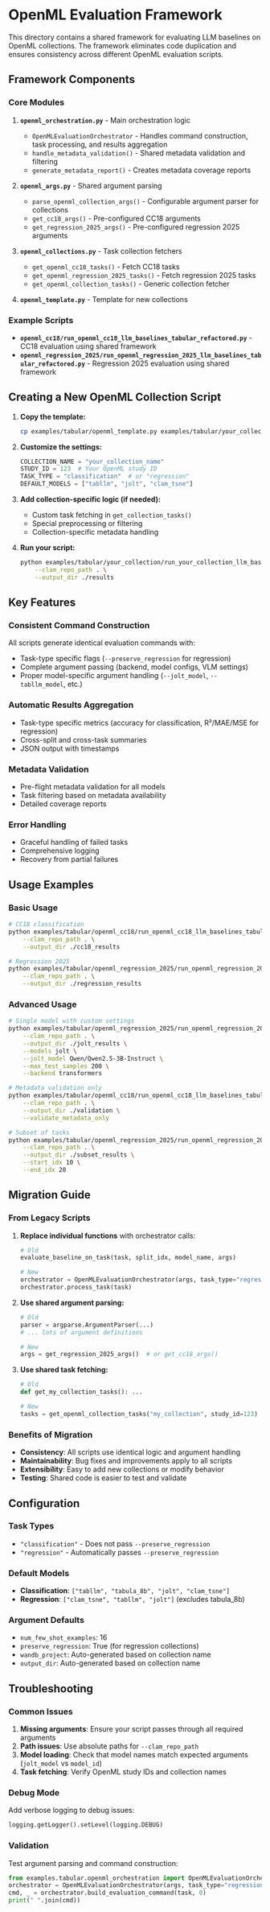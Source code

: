 # OpenML Evaluation Framework

This directory contains a shared framework for evaluating LLM baselines on OpenML collections. The framework eliminates code duplication and ensures consistency across different OpenML evaluation scripts.

## Framework Components

### Core Modules

1. **`openml_orchestration.py`** - Main orchestration logic
   - `OpenMLEvaluationOrchestrator` - Handles command construction, task processing, and results aggregation
   - `handle_metadata_validation()` - Shared metadata validation and filtering
   - `generate_metadata_report()` - Creates metadata coverage reports

2. **`openml_args.py`** - Shared argument parsing
   - `parse_openml_collection_args()` - Configurable argument parser for collections
   - `get_cc18_args()` - Pre-configured CC18 arguments
   - `get_regression_2025_args()` - Pre-configured regression 2025 arguments

3. **`openml_collections.py`** - Task collection fetchers
   - `get_openml_cc18_tasks()` - Fetch CC18 tasks
   - `get_openml_regression_2025_tasks()` - Fetch regression 2025 tasks
   - `get_openml_collection_tasks()` - Generic collection fetcher

4. **`openml_template.py`** - Template for new collections

### Example Scripts

- **`openml_cc18/run_openml_cc18_llm_baselines_tabular_refactored.py`** - CC18 evaluation using shared framework
- **`openml_regression_2025/run_openml_regression_2025_llm_baselines_tabular_refactored.py`** - Regression 2025 evaluation using shared framework

## Creating a New OpenML Collection Script

1. **Copy the template:**
   ```bash
   cp examples/tabular/openml_template.py examples/tabular/your_collection/run_your_collection_llm_baselines.py
   ```

2. **Customize the settings:**
   ```python
   COLLECTION_NAME = "your_collection_name"
   STUDY_ID = 123  # Your OpenML study ID
   TASK_TYPE = "classification"  # or "regression"
   DEFAULT_MODELS = ["tabllm", "jolt", "clam_tsne"]
   ```

3. **Add collection-specific logic (if needed):**
   - Custom task fetching in `get_collection_tasks()`
   - Special preprocessing or filtering
   - Collection-specific metadata handling

4. **Run your script:**
   ```bash
   python examples/tabular/your_collection/run_your_collection_llm_baselines.py \
       --clam_repo_path . \
       --output_dir ./results
   ```

## Key Features

### Consistent Command Construction
All scripts generate identical evaluation commands with:
- Task-type specific flags (`--preserve_regression` for regression)
- Complete argument passing (backend, model configs, VLM settings)
- Proper model-specific argument handling (`--jolt_model`, `--tabllm_model`, etc.)

### Automatic Results Aggregation
- Task-type specific metrics (accuracy for classification, R²/MAE/MSE for regression)
- Cross-split and cross-task summaries
- JSON output with timestamps

### Metadata Validation
- Pre-flight metadata validation for all models
- Task filtering based on metadata availability
- Detailed coverage reports

### Error Handling
- Graceful handling of failed tasks
- Comprehensive logging
- Recovery from partial failures

## Usage Examples

### Basic Usage
```bash
# CC18 classification
python examples/tabular/openml_cc18/run_openml_cc18_llm_baselines_tabular_refactored.py \
    --clam_repo_path . \
    --output_dir ./cc18_results

# Regression 2025  
python examples/tabular/openml_regression_2025/run_openml_regression_2025_llm_baselines_tabular_refactored.py \
    --clam_repo_path . \
    --output_dir ./regression_results
```

### Advanced Usage
```bash
# Single model with custom settings
python examples/tabular/openml_regression_2025/run_openml_regression_2025_llm_baselines_tabular_refactored.py \
    --clam_repo_path . \
    --output_dir ./jolt_results \
    --models jolt \
    --jolt_model Qwen/Qwen2.5-3B-Instruct \
    --max_test_samples 200 \
    --backend transformers

# Metadata validation only
python examples/tabular/openml_cc18/run_openml_cc18_llm_baselines_tabular_refactored.py \
    --clam_repo_path . \
    --output_dir ./validation \
    --validate_metadata_only

# Subset of tasks
python examples/tabular/openml_regression_2025/run_openml_regression_2025_llm_baselines_tabular_refactored.py \
    --clam_repo_path . \
    --output_dir ./subset_results \
    --start_idx 10 \
    --end_idx 20
```

## Migration Guide

### From Legacy Scripts

1. **Replace individual functions** with orchestrator calls:
   ```python
   # Old
   evaluate_baseline_on_task(task, split_idx, model_name, args)
   
   # New
   orchestrator = OpenMLEvaluationOrchestrator(args, task_type="regression")
   orchestrator.process_task(task)
   ```

2. **Use shared argument parsing:**
   ```python
   # Old
   parser = argparse.ArgumentParser(...)
   # ... lots of argument definitions
   
   # New
   args = get_regression_2025_args()  # or get_cc18_args()
   ```

3. **Use shared task fetching:**
   ```python
   # Old
   def get_my_collection_tasks(): ...
   
   # New
   tasks = get_openml_collection_tasks("my_collection", study_id=123)
   ```

### Benefits of Migration

- **Consistency**: All scripts use identical logic and argument handling
- **Maintainability**: Bug fixes and improvements apply to all scripts
- **Extensibility**: Easy to add new collections or modify behavior
- **Testing**: Shared code is easier to test and validate

## Configuration

### Task Types
- `"classification"` - Does not pass `--preserve_regression`
- `"regression"` - Automatically passes `--preserve_regression`

### Default Models
- **Classification**: `["tabllm", "tabula_8b", "jolt", "clam_tsne"]`
- **Regression**: `["clam_tsne", "tabllm", "jolt"]` (excludes tabula_8b)

### Argument Defaults
- `num_few_shot_examples`: 16
- `preserve_regression`: True (for regression collections)
- `wandb_project`: Auto-generated based on collection name
- `output_dir`: Auto-generated based on collection name

## Troubleshooting

### Common Issues

1. **Missing arguments**: Ensure your script passes through all required arguments
2. **Path issues**: Use absolute paths for `--clam_repo_path`
3. **Model loading**: Check that model names match expected arguments (`jolt_model` vs `model_id`)
4. **Task fetching**: Verify OpenML study IDs and collection names

### Debug Mode
Add verbose logging to debug issues:
```python
logging.getLogger().setLevel(logging.DEBUG)
```

### Validation
Test argument parsing and command construction:
```python
from examples.tabular.openml_orchestration import OpenMLEvaluationOrchestrator
orchestrator = OpenMLEvaluationOrchestrator(args, task_type="regression")
cmd, _ = orchestrator.build_evaluation_command(task, 0)
print(" ".join(cmd))
```